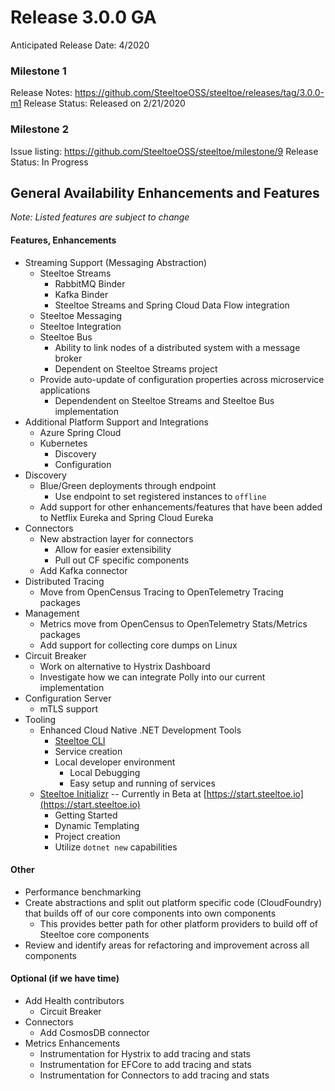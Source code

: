 # Release 3.0.0 GA
Anticipated Release Date: 4/2020 

### Milestone 1 
Release Notes: https://github.com/SteeltoeOSS/steeltoe/releases/tag/3.0.0-m1
Release Status: Released on 2/21/2020

### Milestone 2
Issue listing: https://github.com/SteeltoeOSS/steeltoe/milestone/9
Release Status: In Progress

## General Availability Enhancements and Features
*Note: Listed features are subject to change*

#### Features, Enhancements
* Streaming Support (Messaging Abstraction)
   * Steeltoe Streams
      * RabbitMQ Binder
      * Kafka Binder
      * Steeltoe Streams and Spring Cloud Data Flow integration
   * Steeltoe Messaging
   * Steeltoe Integration
   * Steeltoe Bus
      * Ability to link nodes of a distributed system with a message broker
      * Dependent on Steeltoe Streams project
   * Provide auto-update of configuration properties across microservice applications
      * Dependendent on Steeltoe Streams and Steeltoe Bus implementation
* Additional Platform Support and Integrations
   * Azure Spring Cloud 
   * Kubernetes
      * Discovery
      * Configuration
* Discovery
   * Blue/Green deployments through endpoint
      * Use endpoint to set registered instances to `offline` 
   * Add support for other enhancements/features that have been added to Netflix Eureka and Spring Cloud Eureka
* Connectors
   * New abstraction layer for connectors
       * Allow for easier extensibility
       * Pull out CF specific components
   * Add Kafka connector
* Distributed Tracing 
   * Move from OpenCensus Tracing to OpenTelemetry Tracing packages
* Management
   * Metrics move from OpenCensus to OpenTelemetry Stats/Metrics packages
   * Add support for collecting core dumps on Linux
* Circuit Breaker
   * Work on alternative to Hystrix Dashboard
   * Investigate how we can integrate Polly into our current implementation	
* Configuration Server
   * mTLS support
* Tooling
   * Enhanced Cloud Native .NET Development Tools
      * [Steeltoe CLI](https://github.com/SteeltoeOSS/Tooling)
      * Service creation
      * Local developer environment
         * Local Debugging
         * Easy setup and running of services
   * [Steeltoe Initializr](https://github.com/SteeltoeOSS/initializr) -- Currently in Beta at [https://start.steeltoe.io](https://start.steeltoe.io)
      * Getting Started
      * Dynamic Templating
      * Project creation
      * Utilize `dotnet new` capabilities 

#### Other
* Performance benchmarking
* Create abstractions and split out platform specific code (CloudFoundry) that builds off of our core components into own components
   * This provides better path for other platform providers to build off of Steeltoe core components 
* Review and identify areas for refactoring and improvement across all components

#### Optional (if we have time)
* Add Health contributors
   * Circuit Breaker
* Connectors
   * Add CosmosDB connector
* Metrics Enhancements
   * Instrumentation for Hystrix to add tracing and stats
   * Instrumentation for EFCore to add tracing and stats
   * Instrumentation for Connectors to add tracing and stats
